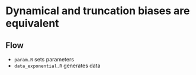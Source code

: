# Dynamical and truncation biases are equivalent

## Flow
* `param.R` sets parameters
* `data_exponential.R` generates data
